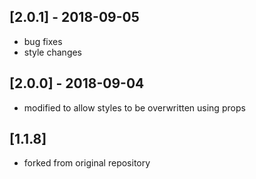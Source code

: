 ## [2.0.1] - 2018-09-05
- bug fixes
- style changes

## [2.0.0] - 2018-09-04
- modified to allow styles to be overwritten using props

## [1.1.8]
- forked from original repository
